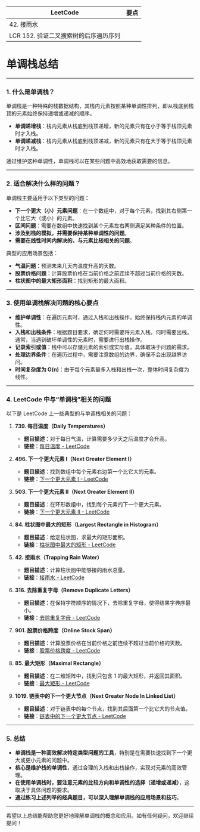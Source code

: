 |LeetCode|要点|
|------------------------------|------------------------------|
|42. 接雨水||
|LCR 152. 验证二叉搜索树的后序遍历序列||

# 单调栈总结

---

### 1. 什么是单调栈？

单调栈是一种特殊的栈数据结构，其栈内元素按照某种单调性排列，即从栈底到栈顶的元素始终保持递增或递减的顺序。

- **单调递增栈**：栈内元素从栈底到栈顶递增，新的元素只有在小于等于栈顶元素时才入栈。
- **单调递减栈**：栈内元素从栈底到栈顶递减，新的元素只有在大于等于栈顶元素时才入栈。

通过维护这种单调性，单调栈可以在某些问题中高效地获取需要的信息。

---

### 2. 适合解决什么样的问题？

单调栈主要适用于以下类型的问题：

- **下一个更大（小）元素问题**：在一个数组中，对于每个元素，找到其右侧第一个比它大（或小）的元素。
- **区间问题**：需要在数组中快速找到某个元素左右两侧满足某种条件的位置。
- **涉及到栈的模拟，并需要保持某种单调性的问题**。
- **需要在线性时间内解决的、与元素比较相关的问题**。

典型的应用场景包括：

- **气温问题**：预测未来几天内温度升高的天数。
- **股票价格问题**：计算股票价格在当前价格之前连续不超过当前价格的天数。
- **柱状图中的最大矩形面积**：找到矩形的最大面积。

---

### 3. 使用单调栈解决问题的核心要点

- **维护单调性**：在遍历元素时，通过入栈和出栈操作，始终保持栈内元素的单调性。
- **入栈和出栈条件**：根据题目要求，确定何时需要将元素入栈，何时需要出栈。通常，当遇到破坏单调性的元素时，需要进行出栈操作。
- **记录索引或值**：栈中可以存储元素的索引或实际值，具体取决于问题的需求。
- **处理边界条件**：在遍历过程中，需要注意数组的边界，确保不会出现越界访问。
- **时间复杂度为 O(n)**：由于每个元素最多入栈和出栈一次，整体时间复杂度为线性。

---

### 4. LeetCode 中与“单调栈”相关的问题

以下是 LeetCode 上一些典型的与单调栈相关的问题：

1. **739. 每日温度（Daily Temperatures）**

   - **题目描述**：对于每日气温，计算需要多少天之后温度才会升高。
   - **链接**：[每日温度 - LeetCode](https://leetcode.cn/problems/daily-temperatures/)

2. **496. 下一个更大元素 I（Next Greater Element I）**

   - **题目描述**：找到数组中每个元素右边第一个比它大的元素。
   - **链接**：[下一个更大元素 I - LeetCode](https://leetcode.cn/problems/next-greater-element-i/)

3. **503. 下一个更大元素 II（Next Greater Element II）**

   - **题目描述**：在环形数组中，找到每个元素的下一个更大元素。
   - **链接**：[下一个更大元素 II - LeetCode](https://leetcode.cn/problems/next-greater-element-ii/)

4. **84. 柱状图中最大的矩形（Largest Rectangle in Histogram）**

   - **题目描述**：给定柱状图，求最大的矩形面积。
   - **链接**：[柱状图中最大的矩形 - LeetCode](https://leetcode.cn/problems/largest-rectangle-in-histogram/)

5. **42. 接雨水（Trapping Rain Water）**

   - **题目描述**：计算柱状图中能够接的雨水总量。
   - **链接**：[接雨水 - LeetCode](https://leetcode.cn/problems/trapping-rain-water/)

6. **316. 去除重复字母（Remove Duplicate Letters）**

   - **题目描述**：在保持字符顺序的情况下，去除重复字母，使得结果字典序最小。
   - **链接**：[去除重复字母 - LeetCode](https://leetcode.cn/problems/remove-duplicate-letters/)

7. **901. 股票价格跨度（Online Stock Span）**

   - **题目描述**：计算股票价格在当前价格之前连续不超过当前价格的天数。
   - **链接**：[股票价格跨度 - LeetCode](https://leetcode.cn/problems/online-stock-span/)

8. **85. 最大矩形（Maximal Rectangle）**

   - **题目描述**：在二维矩阵中，找到只包含 1 的最大矩形，并返回其面积。
   - **链接**：[最大矩形 - LeetCode](https://leetcode.cn/problems/maximal-rectangle/)

9. **1019. 链表中的下一个更大节点（Next Greater Node In Linked List）**

   - **题目描述**：对于链表中的每个节点，找到其后面第一个比它大的节点值。
   - **链接**：[链表中的下一个更大节点 - LeetCode](https://leetcode.cn/problems/next-greater-node-in-linked-list/)

---

### 5. 总结

- **单调栈是一种高效解决特定类型问题的工具**，特别是在需要快速找到下一个更大或更小元素的问题中。
- **核心是维护栈的单调性**，通过合理的入栈和出栈操作，实现对元素的高效管理。
- **在使用单调栈时，要注意元素的比较方向和单调性的选择（递增或递减）**，这取决于具体问题的要求。
- **通过练习上述列举的经典题目，可以深入理解单调栈的应用场景和技巧**。

---

希望以上总结能帮助您更好地理解单调栈的概念和应用。如有任何疑问，欢迎继续提问！
